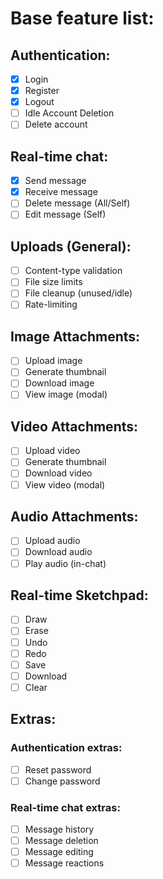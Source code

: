 # Base feature list:

## Authentication:

- [x] Login
- [x] Register
- [x] Logout
- [ ] Idle Account Deletion
- [ ] Delete account

## Real-time chat:

- [x] Send message
- [x] Receive message
- [ ] Delete message (All/Self)
- [ ] Edit message (Self)

## Uploads (General):

- [ ] Content-type validation
- [ ] File size limits
- [ ] File cleanup (unused/idle)
- [ ] Rate-limiting

## Image Attachments:

- [ ] Upload image
- [ ] Generate thumbnail
- [ ] Download image
- [ ] View image (modal)

## Video Attachments:

- [ ] Upload video
- [ ] Generate thumbnail
- [ ] Download video
- [ ] View video (modal)

## Audio Attachments:

- [ ] Upload audio
- [ ] Download audio
- [ ] Play audio (in-chat)

## Real-time Sketchpad:

- [ ] Draw
- [ ] Erase
- [ ] Undo
- [ ] Redo
- [ ] Save
- [ ] Download
- [ ] Clear

## Extras:

### Authentication extras:

- [ ] Reset password
- [ ] Change password

### Real-time chat extras:

- [ ] Message history
- [ ] Message deletion
- [ ] Message editing
- [ ] Message reactions
